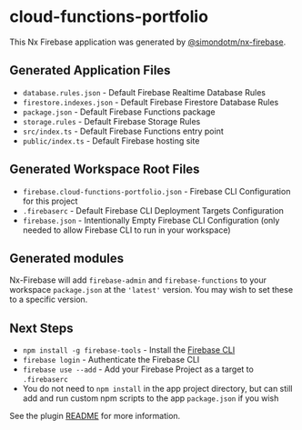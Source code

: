 # cloud-functions-portfolio

This Nx Firebase application was generated by [@simondotm/nx-firebase](https://github.com/simondotm/nx-firebase).

## Generated Application Files

* `database.rules.json` - Default Firebase Realtime Database Rules
* `firestore.indexes.json` - Default Firebase Firestore Database Rules
* `package.json` - Default Firebase Functions package
* `storage.rules` - Default Firebase Storage Rules
* `src/index.ts` - Default Firebase Functions entry point
* `public/index.ts` - Default Firebase hosting site

## Generated Workspace Root Files

* `firebase.cloud-functions-portfolio.json` - Firebase CLI Configuration for this project
* `.firebaserc` - Default Firebase CLI Deployment Targets Configuration
* `firebase.json` - Intentionally Empty Firebase CLI Configuration (only needed to allow Firebase CLI to run in your workspace)

## Generated modules

Nx-Firebase will add `firebase-admin` and `firebase-functions` to your workspace `package.json` at the `'latest'` version. You may wish to set these to a specific version.

## Next Steps

* `npm install -g firebase-tools` - Install the [Firebase CLI](https://firebase.google.com/docs/cli)
* `firebase login` - Authenticate the Firebase CLI
* `firebase use --add` - Add your Firebase Project as a target to `.firebaserc`
* You do not need to `npm install` in the app project directory, but can still add and run custom npm scripts to the app `package.json` if you wish



See the plugin [README](https://github.com/simondotm/nx-firebase/blob/main/README.md) for more information.



